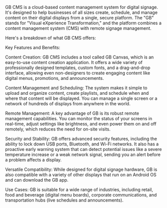  GB CMS is a cloud-based content management system for digital signage. It's designed to help businesses of all sizes create, schedule, and manage content on their digital displays from a single, secure platform. The "GB" stands for "Visual eXperience Transformation," and the platform combines a content management system (CMS) with remote signage management.


Here's a breakdown of what  GB CMS offers:

Key Features and Benefits:

Content Creation: GB CMS includes a tool called GB Canvas, which is an easy-to-use content creation application. It offers a wide variety of professionally designed templates, custom fonts, and a drag-and-drop interface, allowing even non-designers to create engaging content like digital menus, promotions, and announcements.


Content Management and Scheduling: The system makes it simple to upload and organize content, create playlists, and schedule when and where that content will be displayed. You can manage a single screen or a network of hundreds of displays from anywhere in the world.


Remote Management: A key advantage of GB is its robust remote management capabilities. You can monitor the status of your screens in real-time, adjust settings like brightness, and even power them on and off remotely, which reduces the need for on-site visits.

Security and Stability: GB offers advanced security features, including the ability to lock down USB ports, Bluetooth, and Wi-Fi networks. It also has a proactive early warning system that can detect potential issues like a severe temperature increase or a weak network signal, sending you an alert before a problem affects a display.


Versatile Compatibility: While designed for digital signage hardware, GB is also compatible with a variety of other displays that run on an Android OS and can download the GB app.

Use Cases: GB is suitable for a wide range of industries, including retail, food and beverage (digital menu boards), corporate communications, and transportation hubs (live schedules and announcements).

